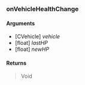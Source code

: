 ### onVehicleHealthChange

#### Arguments

- [CVehicle] *vehicle*
- [float] *lastHP*
- [float] *newHP*

#### Returns
> Void
